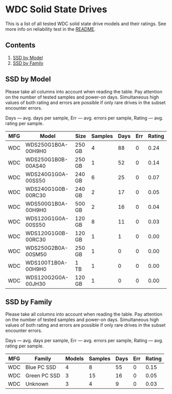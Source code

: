 WDC Solid State Drives
======================

This is a list of all tested WDC solid state drive models and their ratings. See
more info on reliability test in the [README](https://github.com/linuxhw/SMART).

Contents
--------

1. [ SSD by Model  ](#ssd-by-model)
2. [ SSD by Family ](#ssd-by-family)

SSD by Model
------------

Please take all columns into account when reading the table. Pay attention on the
number of tested samples and power-on days. Simultaneous high values of both rating
and errors are possible if only rare drives in the subset encounter errors.

Days   — avg. days per sample,
Err    — avg. errors per sample,
Rating — avg. rating per sample.

| MFG       | Model              | Size   | Samples | Days  | Err   | Rating |
|-----------|--------------------|--------|---------|-------|-------|--------|
| WDC       | WDS250G1B0A-00H9H0 | 250 GB | 4       | 88    | 0     | 0.24   |
| WDC       | WDS250G1B0B-00AS40 | 250 GB | 1       | 52    | 0     | 0.14   |
| WDC       | WDS240G1G0A-00SS50 | 240 GB | 6       | 25    | 0     | 0.07   |
| WDC       | WDS240G1G0B-00RC30 | 240 GB | 2       | 17    | 0     | 0.05   |
| WDC       | WDS500G1B0A-00H9H0 | 500 GB | 2       | 16    | 0     | 0.04   |
| WDC       | WDS120G1G0A-00SS50 | 120 GB | 8       | 11    | 0     | 0.03   |
| WDC       | WDS120G1G0B-00RC30 | 120 GB | 1       | 1     | 0     | 0.00   |
| WDC       | WDS250G2B0A-00SM50 | 250 GB | 1       | 0     | 0     | 0.00   |
| WDC       | WDS100T1B0A-00H9H0 | 1 TB   | 1       | 0     | 0     | 0.00   |
| WDC       | WDS120G2G0A-00JH30 | 120 GB | 1       | 0     | 0     | 0.00   |

SSD by Family
-------------

Please take all columns into account when reading the table. Pay attention on the
number of tested samples and power-on days. Simultaneous high values of both rating
and errors are possible if only rare drives in the subset encounter errors.

Days   — avg. days per sample,
Err    — avg. errors per sample,
Rating — avg. rating per sample.

| MFG       | Family                 | Models | Samples | Days  | Err   | Rating |
|-----------|------------------------|--------|---------|-------|-------|--------|
| WDC       | Blue PC SSD            | 4      | 8       | 55    | 0     | 0.15   |
| WDC       | Green PC SSD           | 3      | 15      | 16    | 0     | 0.05   |
| WDC       | Unknown                | 3      | 4       | 9     | 0     | 0.03   |
